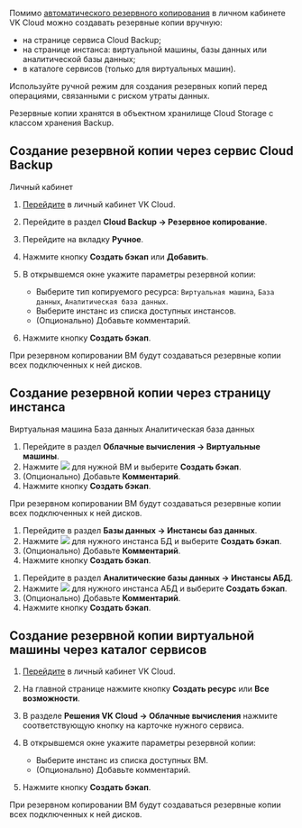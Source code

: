 Помимо [автоматического резервного копирования](../create-backup-plan) в личном кабинете VK Cloud можно создавать резервные копии вручную:

- на странице сервиса Cloud Backup;
- на странице инстанса: виртуальной машины, базы данных или аналитической базы данных;
- в каталоге сервисов (только для виртуальных машин).

Используйте ручной режим для создания резервных копий перед операциями, связанными с риском утраты данных.

<info>

Резервные копии хранятся в объектном хранилище Cloud Storage с классом хранения Backup.

</info>

## Создание резервной копии через сервис Cloud Backup

<tabs>
<tablist>
<tab>Личный кабинет</tab>
</tablist>
<tabpanel>

1. [Перейдите](https://msk.cloud.vk.com/app/) в личный кабинет VK Cloud.
1. Перейдите в раздел **Cloud Backup → Резервное копирование**.
1. Перейдите на вкладку **Ручное**.
1. Нажмите кнопку **Создать бэкап** или **Добавить**.
1. В открывшемся окне укажите параметры резервной копии:

   - Выберите тип копируемого ресурса: `Виртуальная машина`, `База данных`, `Аналитическая база данных`.
   - Выберите инстанс из списка доступных инстансов.
   - (Опционально) Добавьте комментарий.

1. Нажмите кнопку **Создать бэкап**.

<info>

При резервном копировании ВМ будут создаваться резервные копии всех подключенных к ней дисков.

</info>

</tabpanel>
</tabs>

## Создание резервной копии через страницу инстанса

<tabs>
<tablist>
<tab>Виртуальная машина</tab>
<tab>База данных</tab>
<tab>Аналитическая база данных</tab>
</tablist>
<tabpanel>

1. Перейдите в раздел **Облачные вычисления → Виртуальные машины**.
1. Нажмите ![ ](/ru/assets/more-icon.svg "inline") для нужной ВМ и выберите **Создать бэкап**.
1. (Опционально) Добавьте **Комментарий**.
1. Нажмите кнопку **Создать бэкап**.

<info>

При резервном копировании ВМ будут создаваться резервные копии всех подключенных к ней дисков.

</info>

</tabpanel>
<tabpanel>

1. Перейдите в раздел **Базы данных → Инстансы баз данных**.
1. Нажмите ![ ](/ru/assets/more-icon.svg "inline") для нужного инстанса БД и выберите **Создать бэкап**.
1. (Опционально) Добавьте **Комментарий**.
1. Нажмите кнопку **Создать бэкап**.

</tabpanel>
<tabpanel>

1. Перейдите в раздел **Аналитические базы данных → Инстансы АБД**.
1. Нажмите ![ ](/ru/assets/more-icon.svg "inline") для нужного инстанса АБД и выберите **Создать бэкап**.
1. (Опционально) Добавьте **Комментарий**.
1. Нажмите кнопку **Создать бэкап**.

</tabpanel>
</tabs>

## Создание резервной копии виртуальной машины через каталог сервисов

1. [Перейдите](https://msk.cloud.vk.com/app/) в личный кабинет VK Cloud.
1. На главной странице нажмите кнопку **Создать ресурс** или **Все возможности**.
1. В разделе **Решения VK Cloud → Облачные вычисления** нажмите соответствующую кнопку на карточке нужного сервиса.
1. В открывшемся окне укажите параметры резервной копии:

   - Выберите инстанс из списка доступных ВМ.
   - (Опционально) Добавьте комментарий.

1. Нажмите кнопку **Создать бэкап**.

<info>

При резервном копировании ВМ будут создаваться резервные копии всех подключенных к ней дисков.

</info>

